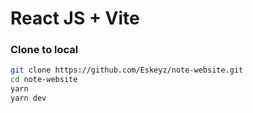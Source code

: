 # React JS + Vite

### Clone to local

```bash
git clone https://github.com/Eskeyz/note-website.git
cd note-website
yarn
yarn dev
```
